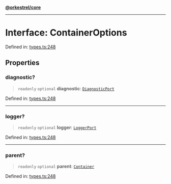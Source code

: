 [**@orkestrel/core**](../index.md)

***

# Interface: ContainerOptions

Defined in: [types.ts:248](https://github.com/orkestrel/core/blob/4aab0d299da5f30a0c75f3eda95d1b02f821688d/src/types.ts#L248)

## Properties

### diagnostic?

> `readonly` `optional` **diagnostic**: [`DiagnosticPort`](DiagnosticPort.md)

Defined in: [types.ts:248](https://github.com/orkestrel/core/blob/4aab0d299da5f30a0c75f3eda95d1b02f821688d/src/types.ts#L248)

***

### logger?

> `readonly` `optional` **logger**: [`LoggerPort`](LoggerPort.md)

Defined in: [types.ts:248](https://github.com/orkestrel/core/blob/4aab0d299da5f30a0c75f3eda95d1b02f821688d/src/types.ts#L248)

***

### parent?

> `readonly` `optional` **parent**: [`Container`](../classes/Container.md)

Defined in: [types.ts:248](https://github.com/orkestrel/core/blob/4aab0d299da5f30a0c75f3eda95d1b02f821688d/src/types.ts#L248)
